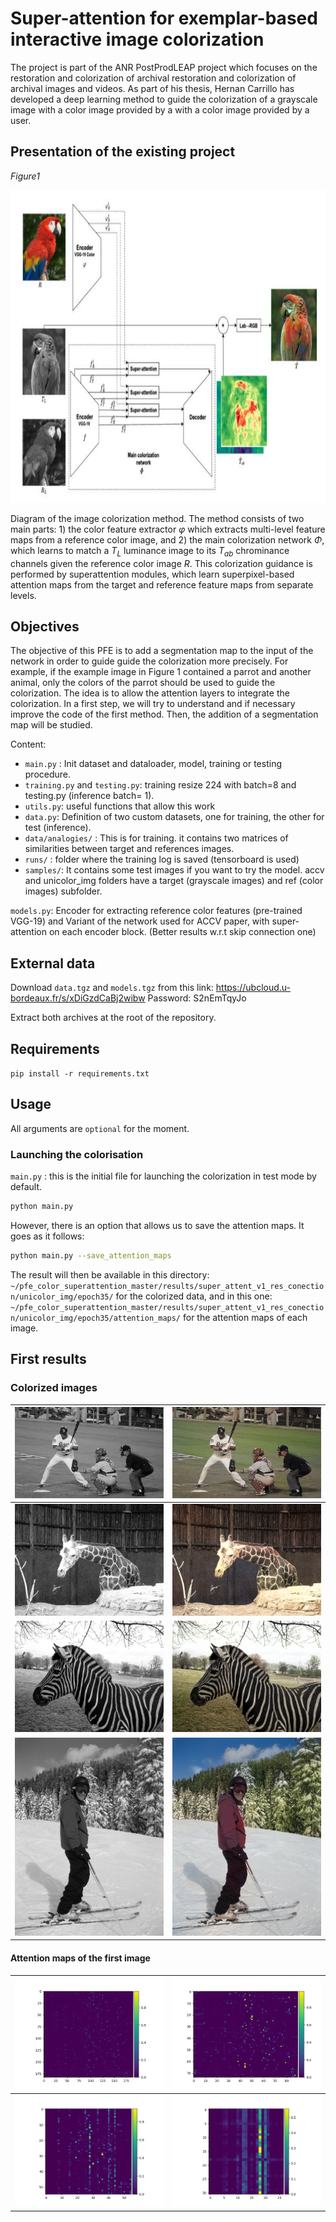 # Super-attention for exemplar-based interactive image colorization

The project is part of the ANR PostProdLEAP project which focuses on the restoration and colorization of archival
restoration and colorization of archival images and videos. As part of his thesis, Hernan Carrillo has developed
a deep learning method to guide the colorization of a grayscale image with a color image provided by a
with a color image provided by a user.

## Presentation of the existing project
_Figure1_
<p align = 'center'>

<img src = 'images/network_diagram.png' height = '500px'>
</p>

Diagram of the image colorization method. The method consists of two main parts: 1) the color feature extractor $\varphi$ which extracts multi-level feature maps from a reference color image, and 2) the main colorization network $\Phi$, which learns to match a $T_L$ luminance image to its $T_{ab}$ chrominance channels given the reference color image $R$. This colorization guidance is performed by superattention modules, which learn superpixel-based attention maps from the target and reference feature maps from separate levels.
## Objectives
The objective of this PFE is to add a segmentation map to the input of the network in order to guide guide the colorization more precisely. For example, if the example image in Figure 1 contained a parrot and another animal, only the colors of the parrot should be used to guide the colorization.
The idea is to allow the attention layers to integrate the colorization. In a first step, we will try to understand and if necessary improve the code of the first method. Then, the addition of a segmentation map will be studied.

Content:

- `main.py` : Init dataset and dataloader, model, training or testing procedure.
- `training.py` and `testing.py`: training resize 224 with batch=8 and testing.py (inference batch= 1).
- `utils.py`: useful functions that allow this work
- `data.py`: Definition of two custom datasets, one for training, the other for test (inference).
- `data/analogies/` : This is for training. it contains two matrices of similarities between target and references images.
- `runs/` : folder where the training log is saved (tensorboard is used)
- `samples/`: It contains some test images if you want to try the model. accv and unicolor_img folders have a target (grayscale images) and ref (color images) subfolder.

`models.py`: Encoder for extracting reference color features (pre-trained VGG-19) and Variant of the network used for ACCV paper, with super-attention on each encoder block. (Better results w.r.t skip connection one)

## External data

Download `data.tgz` and `models.tgz` from this link:
https://ubcloud.u-bordeaux.fr/s/xDiGzdCaBj2wibw
Password: S2nEmTqyJo

Extract both archives at the root of the repository.

## Requirements

`pip install -r requirements.txt`

## Usage
All arguments are `optional` for the moment.

### Launching the colorisation
`main.py` : this is the initial file for launching the colorization in test mode by default.
```bash
python main.py
```

However, there is an option that allows us to save the attention maps.
It goes as it follows:
```bash
python main.py --save_attention_maps
```

The result will then be available in this directory: `~/pfe_color_superattention_master/results/super_attent_v1_res_conection/unicolor_img/epoch35/` for the colorized data, and in this one: `~/pfe_color_superattention_master/results/super_attent_v1_res_conection/unicolor_img/epoch35/attention_maps/` for the attention maps of each image.

## First results
### Colorized images
![](images/1_target.png)  |  ![](images/1_pred.png)  |
:-------------------------:|:-------------------------:| 
![](images/4_target.png)  |  ![](images/4_pred.png) |
![](images/7_target.png)  |  ![](images/7_pred.png) |
![](images/11_target.png)  |  ![](images/11_pred.png) |

#### Attention maps of the first image
![](images/superattention_1.png)  |  ![](images/superattention_2.png)  |
:-------------------------:|:-------------------------:| 
![](images/superattention_3.png)  |  ![](images/superattention_4.png) |


